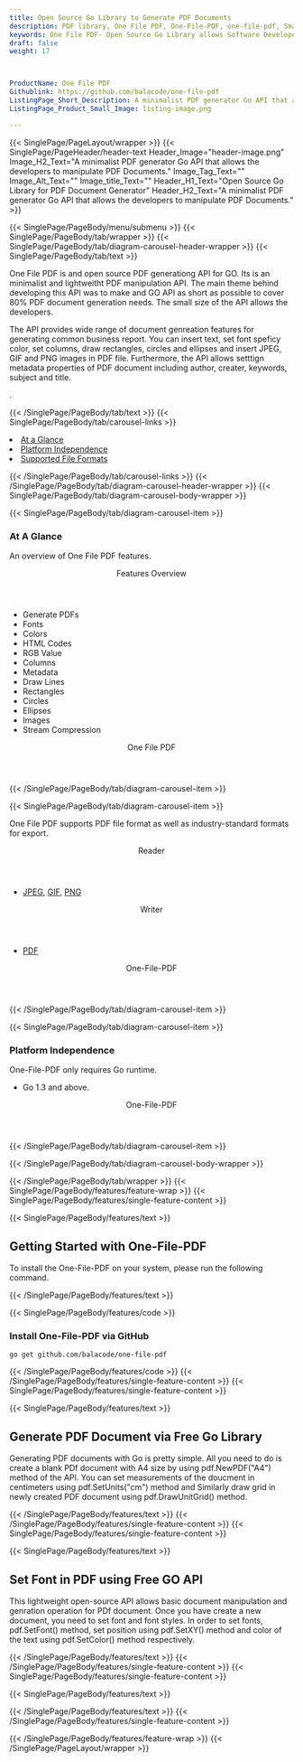 ```yaml
---
title: Open Source Go Library to Generate PDF Documents
description: PDF library, One File PDF, One-File-PDF, one-file-pdf, Small PDF Library, Lightweight PDF Library, Open Source PDF Library, Go PDF programming, Go PDF APIs, Go PDF library, create PDF Documents, insert images to PDF, add list to PDF files, Extract Text from PDF, Split PDF to many, fill a PDF form, Extract data from PDF forms, Print a PDF file, PDF to PNG conversion, convert PDF to JPEG, Digitally sign PDF files
keywords: One File PDF- Open Source Go Library allows Software Developers to create, edit, manage PDF Documents. You can insert layers, images & lists to PDF files via Go API.
draft: false
weight: 17



ProductName: One File PDF
Githublink: https://github.com/balacode/one-file-pdf
ListingPage_Short_Description: A minimalist PDF generator Go API that allows the developers to manipulate PDF documents.
ListingPage_Product_Small_Image: listing-image.png 

---
```


{{< SinglePage/PageLayout/wrapper >}}
{{< SinglePage/PageHeader/header-text
Header_Image="header-image.png"
Image_H2_Text="A minimalist PDF generator Go API that allows the developers to manipulate PDF Documents."
Image_Tag_Text=""
Image_Alt_Text=""
Image_title_Text=""
Header_H1_Text="Open Source Go Library for PDF Document Generator"
Header_H2_Text="A minimalist PDF generator Go API that allows the developers to manipulate PDF Documents." >}}

{{< SinglePage/PageBody/menu/submenu >}}
{{< SinglePage/PageBody/tab/wrapper >}}
{{< SinglePage/PageBody/tab/diagram-carousel-header-wrapper >}}
{{< SinglePage/PageBody/tab/text >}}



<p>One File PDF is and open source PDF generationg API for GO. Its is an minimalist and lightweitht PDF manipulation API. The main theme behind developing this API was to make and GO API as short as possible to cover 80% PDF document generation needs. The small size of the API allows the developers.</p>
<p>The API provides wide range of document genreation features for generating common business report. You can insert text, set font speficy color, set columns, draw rectangles, circles and ellipses and insert JPEG, GIF and PNG images in PDF file. Furthermore, the API allows setttign metadata properties of PDF document including author, creater, keywords, subject and title.</p>
<p>.</p>

{{< /SinglePage/PageBody/tab/text >}}
{{< SinglePage/PageBody/tab/carousel-links >}}

<li data-target="#diagramcarousel" data-slide-to="0"><a href="#">At a Glance</a></li>
<li data-target="#diagramcarousel" data-slide-to="2"><a href="#">Platform Independence</a></li>
<li data-target="#diagramcarousel" data-slide-to="1"><a class="activetab" href="#">Supported File Formats</a></li>


{{< /SinglePage/PageBody/tab/carousel-links >}}
{{< /SinglePage/PageBody/tab/diagram-carousel-header-wrapper >}}
{{< SinglePage/PageBody/tab/diagram-carousel-body-wrapper >}}

{{< SinglePage/PageBody/tab/diagram-carousel-item >}}
<h3>At A Glance</h3>
<p>An overview of One File PDF features.</p>
<div class="diagram1 d1-poi">
<div class="d1-row">
<div class="d1-col d1-right"><header>Features Overview</header>
<ul>
<li>Generate PDFs</li>
<li>Fonts</li>
<li>Colors</li>
<li>HTML Codes</li>
<li>RGB Value</li>
<li>Columns</li>
<li>Metadata</li>
<li>Draw Lines</li>
<li>Rectangles</li>
<li>Circles</li>
<li>Ellipses</li>
<li>Images</li>
<li>Stream Compression</li>
</ul>
</div>
</div>
<div class="d1-logo" style="border: none;"><header>One File PDF</header><footer><small></small></footer></div>
<!--/logo--></div>
<!--/diagram1-->
{{< /SinglePage/PageBody/tab/diagram-carousel-item >}}

{{< SinglePage/PageBody/tab/diagram-carousel-item >}}
<p>One File PDF supports PDF file format as well as industry-standard formats for export.</p>
<div class="diagram1 d2 d1-poi">
<div class="d1-row">
<div class="d1-col d1-left"><header><i class="fa fa-arrows-v"> </i> Reader</header>
<ul>
<li><a href="https://docs.fileformat.com/image/jpeg/">JPEG</a>, <a href="https://docs.fileformat.com/image/gif/">GIF</a>, <a href="https://docs.fileformat.com/web/html/">PNG</a></li>
</ul>
</div>
<!--/left-->
<div class="d1-col d1-right"><header><i class="fa fa-long-arrow-down"> </i> Writer</header>
<ul>
<li><a href="https://docs.fileformat.com/pdf/">PDF</a></li>
</ul>
</div>
<!--/right--></div>
<!--/row-->
<div class="d1-logo" style="border: none;"><header>One-File-PDF</header><footer><small></small></footer></div>
<!--/logo--></div>
<!--/diagram2-->
{{< /SinglePage/PageBody/tab/diagram-carousel-item >}}

{{< SinglePage/PageBody/tab/diagram-carousel-item >}}
<h3>Platform Independence</h3>
<p>One-File-PDF only requires Go runtime.</p>
<div class="diagram1 d1-poi">
<div class="d1-row">
<div class="d1-col d1-right">
<ul>
<li>Go 1.3 and above.</li>
</ul>
</div>
</div>
<!--/row-->
<div class="d1-logo" style="border: none;"><header>One-File-PDF</header><footer><small></small></footer></div>
<!--/logo--></div>
<!--/diagram2 -->
{{< /SinglePage/PageBody/tab/diagram-carousel-item >}}

{{< /SinglePage/PageBody/tab/diagram-carousel-body-wrapper >}}

{{< /SinglePage/PageBody/tab/wrapper >}}
{{< SinglePage/PageBody/features/feature-wrap >}}
{{< SinglePage/PageBody/features/single-feature-content >}}

{{< SinglePage/PageBody/features/text >}}
<h2 class="h2title">Getting Started with One-File-PDF</h2>
<p>To install the One-File-PDF on your system, please run the following command. </p>
{{< /SinglePage/PageBody/features/text >}}

{{< SinglePage/PageBody/features/code >}}
<h3>Install One-File-PDF via GitHub</h3>
<pre><code class="html">go get github.com/balacode/one-file-pdf<br></code></pre>


{{< /SinglePage/PageBody/features/code >}}
{{< /SinglePage/PageBody/features/single-feature-content >}}
{{< SinglePage/PageBody/features/single-feature-content >}}

{{< SinglePage/PageBody/features/text >}}
<h2 class="h2title">Generate PDF Document via Free Go Library</h2>
<p>Generating PDF documents with Go is pretty simple. All you need to do is create a blank PDf document with A4 size by using pdf.NewPDF("A4") method of the API. You can set measurements of the doucment in centimeters using pdf.SetUnits("cm") method and Similarly draw grid in newly created PDF document using pdf.DrawUnitGrid() method.</p>

{{< /SinglePage/PageBody/features/text >}}
{{< /SinglePage/PageBody/features/single-feature-content >}}
{{< SinglePage/PageBody/features/single-feature-content >}}

{{< SinglePage/PageBody/features/text >}}
<h2 class="h2title">Set Font in PDF using Free GO API</h2>
<p>This lightweight open-source API allows basic document manipulation and genration operation for PDf document. Once you have create a new document, you need to set font and font styles. In order to set fonts, pdf.SetFont() method, set position using pdf.SetXY() method and color of the text using pdf.SetColor() method respectively.</p>

{{< /SinglePage/PageBody/features/text >}}
{{< /SinglePage/PageBody/features/single-feature-content >}}
{{< SinglePage/PageBody/features/single-feature-content >}}

{{< SinglePage/PageBody/features/text >}}
 
{{< /SinglePage/PageBody/features/text >}}
{{< /SinglePage/PageBody/features/single-feature-content >}}

{{< /SinglePage/PageBody/features/feature-wrap >}}
{{< /SinglePage/PageLayout/wrapper >}}